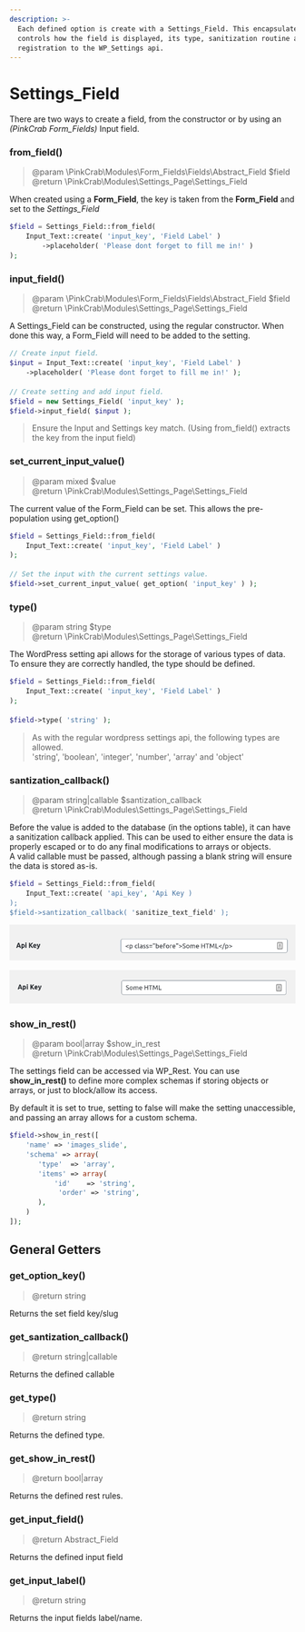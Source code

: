 ```yaml
---
description: >-
  Each defined option is create with a Settings_Field. This encapsulates and
  controls how the field is displayed, its type, sanitization routine and
  registration to the WP_Settings api.
---
```


# Settings\_Field

There are two ways to create a field, from the constructor or by using an _\(PinkCrab Form\_Fields\)_ Input field. 

### from\_field\(\)

> @param \PinkCrab\Modules\Form\_Fields\Fields\Abstract\_Field $field   
> @return \PinkCrab\Modules\Settings\_Page\Settings\_Field

When created using a **Form\_Field**, the key is taken from the **Form\_Field** and set to the _Settings\_Field_

```php
$field = Settings_Field::from_field(
    Input_Text::create( 'input_key', 'Field Label' )
        ->placeholder( 'Please dont forget to fill me in!' )
);
```

### input\_field\(\)

> @param \PinkCrab\Modules\Form\_Fields\Fields\Abstract\_Field $field   
> @return \PinkCrab\Modules\Settings\_Page\Settings\_Field

A Settings\_Field can be constructed, using the regular constructor. When done this way, a  Form\_Field will need to be added to the setting.

```php
// Create input field.
$input = Input_Text::create( 'input_key', 'Field Label' )
    ->placeholder( 'Please dont forget to fill me in!' );

// Create setting and add input field.
$field = new Settings_Field( 'input_key' );
$field->input_field( $input );
```

> Ensure the Input and Settings key match. \(Using from\_field\(\) extracts the key from the input field\)

### set\_current\_input\_value\(\)

> @param mixed $value   
> @return \PinkCrab\Modules\Settings\_Page\Settings\_Field

The current value of the Form\_Field can be set. This allows the pre-population using get\_option\(\)

```php
$field = Settings_Field::from_field(
    Input_Text::create( 'input_key', 'Field Label' )
);

// Set the input with the current settings value.
$field->set_current_input_value( get_option( 'input_key' ) );
```

### type\(\)

> @param string $type   
> @return \PinkCrab\Modules\Settings\_Page\Settings\_Field

The WordPress setting api allows for the storage of various types of data. To ensure they are correctly handled, the type should be defined.

```php
$field = Settings_Field::from_field(
    Input_Text::create( 'input_key', 'Field Label' )
);

$field->type( 'string' );
```

> As with the regular wordpress settings api, the following types are allowed.  
> 'string', 'boolean', 'integer', 'number', 'array' and 'object'

### santization\_callback\(\)

> @param string\|callable $santization\_callback   
> @return \PinkCrab\Modules\Settings\_Page\Settings\_Field

Before the value is added to the database \(in the options table\), it can have a sanitization callback applied. This can be used to either ensure the data is properly escaped or to do any final modifications to arrays or objects.   
A valid callable must be passed, although passing a blank string will ensure the data is stored as-is.

```php
$field = Settings_Field::from_field(
    Input_Text::create( 'api_key', 'Api Key )
);
$field->santization_callback( 'sanitize_text_field' );
```

![](../../.gitbook/assets/setting_field_sanitize_before.png)

![](../../.gitbook/assets/setting_field_sanitize_after.png)

### show\_in\_rest\(\)

> @param bool\|array $show\_in\_rest   
> @return \PinkCrab\Modules\Settings\_Page\Settings\_Field

The settings field can be accessed via  WP\_Rest. You can use **show\_in\_rest\(\)** to define more complex schemas if storing objects or arrays, or just to block/allow its access.

By default it is set to true, setting to false will make the setting unaccessible, and passing an array allows for a custom schema.

```php
$field->show_in_rest([
    'name' => 'images_slide',
    'schema' => array(
       'type'  => 'array',
       'items' => array(
           'id'    => 'string',
            'order' => 'string',
       ),
    )
]);
```

## General Getters

### get\_option\_key\(\)

> @return string

Returns the set field key/slug

### get\_santization\_callback\(\)

> @return string\|callable

Returns the defined callable

### get\_type\(\)

> @return string

Returns the defined type.

### get\_show\_in\_rest\(\)

> @return bool\|array

Returns the defined rest rules.

### get\_input\_field\(\)

> @return Abstract\_Field

Returns the defined input field

### get\_input\_label\(\)

> @return string

Returns the input fields label/name.

